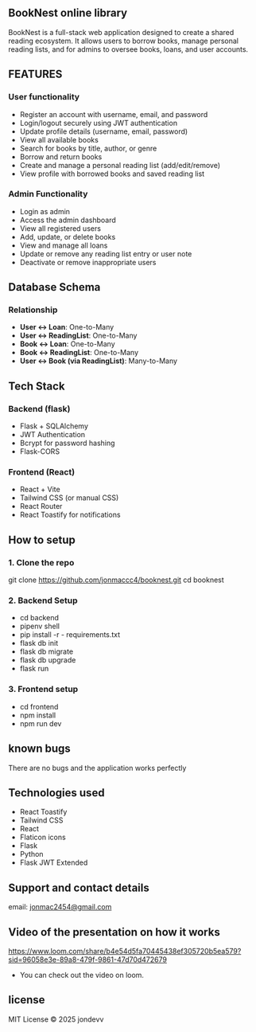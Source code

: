 ## BookNest online library
  
BookNest is a full-stack web application designed to create a shared reading ecosystem. It allows users to borrow books, manage personal reading lists, and for admins to oversee books, loans, and user accounts.

## FEATURES 
 
 ### User functionality
- Register an account with username, email, and password
-  Login/logout securely using JWT authentication
-  Update profile details (username, email, password)
-  View all available books
-  Search for books by title, author, or genre
-  Borrow and return books
-  Create and manage a personal reading list (add/edit/remove)
-  View profile with borrowed books and saved reading list

  ### Admin Functionality
  
-  Login as admin
-  Access the admin dashboard
-  View all registered users
-  Add, update, or delete books
-  View and manage all loans
-  Update or remove any reading list entry or user note
-  Deactivate or remove inappropriate users

## Database Schema

### Relationship


- **User ↔ Loan**: One-to-Many  
- **User ↔ ReadingList**: One-to-Many  
- **Book ↔ Loan**: One-to-Many  
- **Book ↔ ReadingList**: One-to-Many  
- **User ↔ Book (via ReadingList)**: Many-to-Many

## Tech Stack

### Backend (flask)

- Flask + SQLAlchemy
- JWT Authentication
- Bcrypt for password hashing
- Flask-CORS

### Frontend (React)

- React + Vite
- Tailwind CSS (or manual CSS)
- React Router
- React Toastify for notifications

## How to setup

### 1. Clone the repo
git clone https://github.com/jonmaccc4/booknest.git
cd booknest

### 2. Backend Setup
- cd backend
- pipenv shell
- pip install -r - requirements.txt
- flask db init
- flask db migrate
- flask db upgrade
- flask run
 ### 3. Frontend setup
 - cd frontend
- npm install
- npm run dev

## known bugs 
There are no bugs and the application works perfectly
 
## Technologies used
- React Toastify
- Tailwind CSS
- React
- Flaticon icons
- Flask
- Python
- Flask JWT Extended

## Support and contact details
email: jonmac2454@gmail.com

## Video of the presentation on how it works
https://www.loom.com/share/b4e54d5fa70445438ef305720b5ea579?sid=96058e3e-89a8-479f-9861-47d70d472679

- You can check out the video on loom.


## license
MIT License © 2025 jondevv